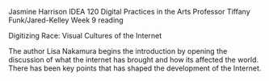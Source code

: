 Jasmine Harrison
IDEA 120 Digital Practices in the Arts
Professor Tiffany Funk/Jared-Kelley
Week 9 reading

Digitizing Race: Visual Cultures of the Internet

The author Lisa Nakamura begins the introduction by opening the discussion of what the internet has brought and how its affected the world. There has been key points that has shaped the development of the Internet. 
